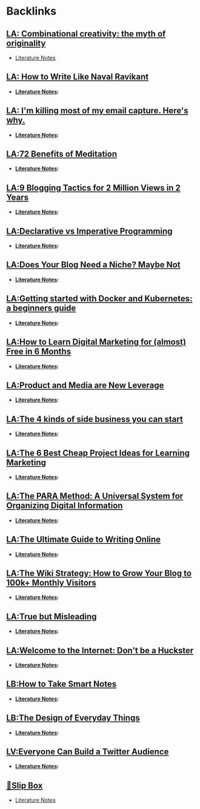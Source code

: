 
# Backlinks
## [LA: Combinational creativity: the myth of originality](<LA: Combinational creativity: the myth of originality.md>)
- [Literature Notes](<Literature Notes.md>)

## [LA: How to Write Like Naval Ravikant](<LA: How to Write Like Naval Ravikant.md>)
- **[Literature Notes](<Literature Notes.md>):**

## [LA: I'm killing most of my email capture. Here's why.](<LA: I'm killing most of my email capture. Here's why..md>)
- **[Literature Notes](<Literature Notes.md>):**

## [LA:72 Benefits of Meditation](<LA:72 Benefits of Meditation.md>)
- **[Literature Notes](<Literature Notes.md>):**

## [LA:9 Blogging Tactics for 2 Million Views in 2 Years](<LA:9 Blogging Tactics for 2 Million Views in 2 Years.md>)
- **[Literature Notes](<Literature Notes.md>):**

## [LA:Declarative vs Imperative Programming](<LA:Declarative vs Imperative Programming.md>)
- **[Literature Notes](<Literature Notes.md>):**

## [LA:Does Your Blog Need a Niche? Maybe Not](<LA:Does Your Blog Need a Niche? Maybe Not.md>)
- **[Literature Notes](<Literature Notes.md>):**

## [LA:Getting started with Docker and Kubernetes: a beginners guide](<LA:Getting started with Docker and Kubernetes: a beginners guide.md>)
- **[Literature Notes](<Literature Notes.md>):**

## [LA:How to Learn Digital Marketing for (almost) Free in 6 Months](<LA:How to Learn Digital Marketing for (almost) Free in 6 Months.md>)
- **[Literature Notes](<Literature Notes.md>):**

## [LA:Product and Media are New Leverage](<LA:Product and Media are New Leverage.md>)
- **[Literature Notes](<Literature Notes.md>):**

## [LA:The 4 kinds of side business you can start](<LA:The 4 kinds of side business you can start.md>)
- **[Literature Notes](<Literature Notes.md>):**

## [LA:The 6 Best Cheap Project Ideas for Learning Marketing](<LA:The 6 Best Cheap Project Ideas for Learning Marketing.md>)
- **[Literature Notes](<Literature Notes.md>):**

## [LA:The PARA Method: A Universal System for Organizing Digital Information](<LA:The PARA Method: A Universal System for Organizing Digital Information.md>)
- **[Literature Notes](<Literature Notes.md>):**

## [LA:The Ultimate Guide to Writing Online](<LA:The Ultimate Guide to Writing Online.md>)
- **[Literature Notes](<Literature Notes.md>):**

## [LA:The Wiki Strategy: How to Grow Your Blog to 100k+ Monthly Visitors](<LA:The Wiki Strategy: How to Grow Your Blog to 100k+ Monthly Visitors.md>)
- **[Literature Notes](<Literature Notes.md>):**

## [LA:True but Misleading](<LA:True but Misleading.md>)
- **[Literature Notes](<Literature Notes.md>):**

## [LA:Welcome to the Internet: Don't be a Huckster](<LA:Welcome to the Internet: Don't be a Huckster.md>)
- **[Literature Notes](<Literature Notes.md>):**

## [LB:How to Take Smart Notes](<LB:How to Take Smart Notes.md>)
- **[Literature Notes](<Literature Notes.md>):**

## [LB:The Design of Everyday Things](<LB:The Design of Everyday Things.md>)
- **[Literature Notes](<Literature Notes.md>):**

## [LV:Everyone Can Build a Twitter Audience](<LV:Everyone Can Build a Twitter Audience.md>)
- **[Literature Notes](<Literature Notes.md>):**

## [📂Slip Box](<📂Slip Box.md>)
- [Literature Notes](<Literature Notes.md>)

